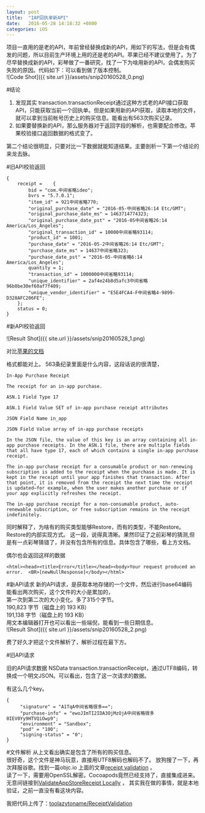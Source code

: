 ```yaml
---
layout: post
title:  "IAP回执单新API"
date:   2016-05-28 14:18:32 +0800
categories: iOS
---
```




项目一直用的是老的API，年前曾经替换成新的API，用如下的写法，但是会有偶发的问题，所以目前生产环境上用的还是老的API。苹果已经不建议使用了。为了尽早替换成新的API，彩琴做了一番研究，找了一下为啥用新的API，会偶发购买失败的原因。代码如下：可以看到做了版本控制。    
![Code Shot]({{ site.url }}/assets/snip20160528_0.png)

#结论
1. 发现其实 transaction.transactionReceipt通过这种方式老的API接口获取API，只能获取当前一个回执单。但是如果用新的API获取，读取本地的文件，就可以拿到当前帐号历史上的购买信息。能看出有563次购买记录。
2. 如果要替换新的API，那么服务器对于返回字段的解析，也需要配合修改。苹果校验接口返回数据的格式变了。

第二个结论很明显，只要对比一下数据就能知道结果。主要剖析一下第一个结论的来龙去脉。

#旧API校验返回
  

  
~~~
{
    receipt =    {
        bid = "com.中间省略ideo";
        bvrs = "5.7.0.1";
        "item_id" = 921中间省略770;
        "original_purchase_date" = "2016-05-中间省略26:14 Etc/GMT";
        "original_purchase_date_ms" = 1463714774323;
        "original_purchase_date_pst" = "2016-05中间省略26:14 America/Los_Angeles";
        "original_transaction_id" = 10000中间省略93114;
        "product_id" = 1001;
        "purchase_date" = "2016-05-2中间省略26:14 Etc/GMT";
        "purchase_date_ms" = 14637中间省略323;
        "purchase_date_pst" = "2016-05-中间省略6:14 America/Los_Angeles";
        quantity = 1;
        "transaction_id" = 1000000中间省略93114;
        "unique_identifier" = 2af4e24b8d5afc3中间省略96b0be30ef60af7f409;
        "unique_vendor_identifier" = "E5E4FCA4-F中间省略4-9899-D328AFC206FE";
    };
    status = 0;
}
~~~

#新API校验返回


![Result Shot]({{ site.url }}/assets/snip20160528_1.png)


对比[苹果的文档](https://developer.apple.com/library/ios/releasenotes/General/ValidateAppStoreReceipt/Chapters/ValidateRemotely.html#//apple_ref/doc/uid/TP40010573-CH104-SW4)

格式都能对上。
563条纪录里面是什么内容，这段话说的很清楚，

~~~
In-App Purchase Receipt

The receipt for an in-app purchase.

ASN.1 Field Type 17

ASN.1 Field Value SET of in-app purchase receipt attributes

JSON Field Name in_app

JSON Field Value array of in-app purchase receipts

In the JSON file, the value of this key is an array containing all in-app purchase receipts. In the ASN.1 file, there are multiple fields that all have type 17, each of which contains a single in-app purchase receipt.

The in-app purchase receipt for a consumable product or non-renewing subscription is added to the receipt when the purchase is made. It is kept in the receipt until your app finishes that transaction. After that point, it is removed from the receipt the next time the receipt is updated—for example, when the user makes another purchase or if your app explicitly refreshes the receipt.

The in-app purchase receipt for a non-consumable product, auto-renewable subscription, or free subscription remains in the receipt indefinitely.
~~~

同时解释了，为啥有的购买类型能够Restore，而有的类型，不能Restore。Restore的内部实现方式。
这一段，说得真清晰。果然印证了之前彩琴的猜测,但是有一点彩琴猜错了，并没有包含所有的信息。具体包含了哪些，看上方文档。

偶尔也会返回这样的数据

~~~
<html><head><title>Error</title></head><body>Your request produced an error.  <BR>[newNullResponse]</body></html>
~~~


#新API请求
新的API请求，是获取本地存储的一个文件，然后进行base64编码   
能看出两次购买，这个文件的大小是累加的，    
第一次到第二次的大小变化。多了315个字节。   
190,823 字节（磁盘上的 193 KB）    
191,138 字节（磁盘上的 193 KB）   
用文本编辑器打开也可以看出一些端倪，能看到一些日期信息。  
![Result Shot]({{ site.url }}/assets/snip20160528_2.png)

费了好久才把这个文件解析了，解析过程在最下方。


#旧API请求

旧的API请求数据 NSData  transaction.transactionReceipt，通过UTF8编码，转换成一个明文JSON。可以看出，包含了这一次请求的数据。

有这么几个key。

~~~
{
     "signature" = "A1TqA中间省略很多==";
     "purchase-info" = "ewoJImTI2IDA3OjMzOjA中间省略很多0IEV0Yy9HTVQiOwp9";
     "environment" = "Sandbox";
     "pod" = "100";
     "signing-status" = "0";
}
~~~

#文件解析
从上文看出确实是包含了所有的购买信息。  
很好奇，这个文件是神马玩意，直接用UTF8解码也解码不了。 放狗搜了一下，再次拜服谷歌。找到一篇objc.io 上面的文章[receipt validation](https://www.objc.io/issues/17-security/receipt-validation/) 。  
读了一下，需要用OpenSSL解密。Cocoapods竟然已经支持了，直接集成进来。
无意间链接到[ValidateAppStoreReceipt Locally](https://developer.apple.com/library/ios/releasenotes/General/ValidateAppStoreReceipt/Chapters/ValidateLocally.html#//apple_ref/doc/uid/TP40010573-CH1-SW19) ，
其实我在做的事情，就是本地验证，之前一直没有看这块内容。

我把代码上传了：[toolazytoname/ReceiptValidation](https://github.com/toolazytoname/ReceiptValidation)
